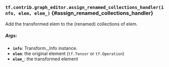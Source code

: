 ### `tf.contrib.graph_editor.assign_renamed_collections_handler(info, elem, elem_)` {#assign_renamed_collections_handler}

Add the transformed elem to the (renamed) collections of elem.

##### Args:


*  <b>`info`</b>: Transform._Info instance.
*  <b>`elem`</b>: the original element (`tf.Tensor` or `tf.Operation`)
*  <b>`elem_`</b>: the transformed element

